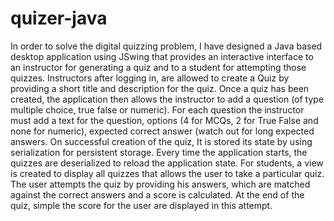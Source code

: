 # quizer-java
In order to solve the digital quizzing problem, I have designed a Java based desktop application using JSwing that provides an interactive interface to an instructor for generating a quiz and to a student for attempting those quizzes.
Instructors after logging in, are allowed to create a Quiz by providing a short title and description for the quiz. Once a quiz has been created, the application then allows the instructor to add a question (of type multiple choice, true false or numeric). For each question the instructor must add a text for the question, options (4 for MCQs, 2 for True False and none for numeric), expected correct answer (watch out for long expected answers. On successful creation of the quiz, It is stored its state by using serialization for persistent storage. Every time the application starts, the quizzes are deserialized to reload the application state.
For students, a view is created to display all quizzes that allows the user to take a particular quiz. The user attempts the quiz by providing his answers, which are matched against the correct answers and a score is calculated. At the end of the quiz, simple the score for the user are displayed in this attempt.

